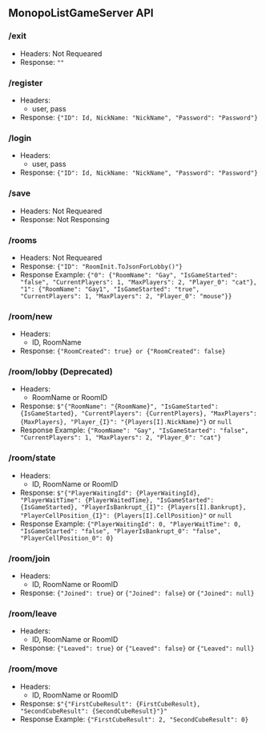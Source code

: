 ## MonopoListGameServer API

### /exit
- Headers: Not Requeared
- Response: `""`

### /register
- Headers:
  - user, pass
- Response: `{"ID": Id, NickName: "NickName", "Password": "Password"}`
### /login
- Headers:
  - user, pass
- Response: `{"ID": Id, NickName: "NickName", "Password": "Password"}`
### /save
- Headers: Not Requeared
- Response: Not Responsing
### /rooms
- Headers: Not Requeared
- Response: `{"ID": "RoomInit.ToJsonForLobby()"}`
- Response Example: `{"0": {"RoomName": "Gay", "IsGameStarted": "false", "CurrentPlayers": 1, "MaxPlayers": 2, "Player_0": "cat"}, "1": {"RoomName": "Gay1", "IsGameStarted": "true", "CurrentPlayers": 1, "MaxPlayers": 2, "Player_0": "mouse"}}`
### /room/new
- Headers:
  - ID, RoomName
- Response: `{"RoomCreated": true} or {"RoomCreated": false}`
### /room/lobby (Deprecated)
- Headers:
  - RoomName or RoomID
- Response: `$"{"RoomName": "{RoomName}", "IsGameStarted": {IsGameStarted}, "CurrentPlayers": {CurrentPlayers}, "MaxPlayers": {MaxPlayers}, "Player_{I}": "{Players[I].NickName}"}`  or `null`
- Response Example: `{"RoomName": "Gay", "IsGameStarted": "false", "CurrentPlayers": 1, "MaxPlayers": 2, "Player_0": "cat"}`
### /room/state
- Headers:
  - ID, RoomName or RoomID
- Response: `$"{"PlayerWaitingId": {PlayerWaitingId}, "PlayerWaitTime": {PlayerWaitedTime}, "IsGameStarted": {IsGameStarted}, "PlayerIsBankrupt_{I}": {Players[I].Bankrupt}, "PlayerCellPosition_{I}": {Players[I].CellPosition}"`  or `null`
- Response Example: `{"PlayerWaitingId": 0, "PlayerWaitTime": 0, "IsGameStarted": "false", "PlayerIsBankrupt_0": "false", "PlayerCellPosition_0": 0}`
### /room/join
- Headers:
  - ID, RoomName or RoomID
- Response: `{"Joined": true}` or `{"Joined": false}` or `{"Joined": null}`
### /room/leave
- Headers:
  - ID, RoomName or RoomID
- Response: `{"Leaved": true}` or `{"Leaved": false}` or `{"Leaved": null}`
### /room/move
- Headers:
  - ID, RoomName or RoomID
- Response: `$"{"FirstCubeResult": {FirstCubeResult}, "SecondCubeResult": {SecondCubeResult}"}"`
- Response Example: `{"FirstCubeResult": 2, "SecondCubeResult": 0}`
